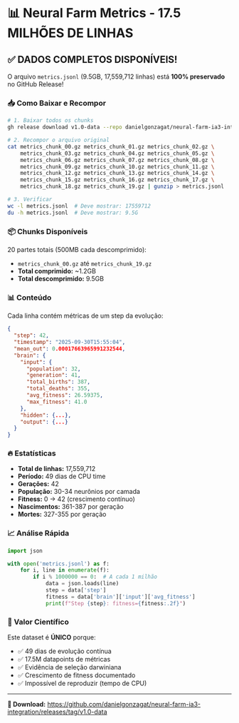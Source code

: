 # 📊 Neural Farm Metrics - 17.5 MILHÕES DE LINHAS

## ✅ DADOS COMPLETOS DISPONÍVEIS!

O arquivo `metrics.jsonl` (9.5GB, 17,559,712 linhas) está **100% preservado** no GitHub Release!

### 📥 Como Baixar e Recompor

```bash
# 1. Baixar todos os chunks
gh release download v1.0-data --repo danielgonzagat/neural-farm-ia3-integration --pattern "metrics_chunk_*.gz"

# 2. Recompor o arquivo original
cat metrics_chunk_00.gz metrics_chunk_01.gz metrics_chunk_02.gz \
    metrics_chunk_03.gz metrics_chunk_04.gz metrics_chunk_05.gz \
    metrics_chunk_06.gz metrics_chunk_07.gz metrics_chunk_08.gz \
    metrics_chunk_09.gz metrics_chunk_10.gz metrics_chunk_11.gz \
    metrics_chunk_12.gz metrics_chunk_13.gz metrics_chunk_14.gz \
    metrics_chunk_15.gz metrics_chunk_16.gz metrics_chunk_17.gz \
    metrics_chunk_18.gz metrics_chunk_19.gz | gunzip > metrics.jsonl

# 3. Verificar
wc -l metrics.jsonl  # Deve mostrar: 17559712
du -h metrics.jsonl  # Deve mostrar: 9.5G
```

### 📦 Chunks Disponíveis

20 partes totais (500MB cada descomprimido):
- `metrics_chunk_00.gz` até `metrics_chunk_19.gz`
- **Total comprimido:** ~1.2GB
- **Total descomprimido:** 9.5GB

### 📊 Conteúdo

Cada linha contém métricas de um step da evolução:

```json
{
  "step": 42,
  "timestamp": "2025-09-30T15:55:04",
  "mean_out": 0.00017663965991232544,
  "brain": {
    "input": {
      "population": 32,
      "generation": 41,
      "total_births": 387,
      "total_deaths": 355,
      "avg_fitness": 26.59375,
      "max_fitness": 41.0
    },
    "hidden": {...},
    "output": {...}
  }
}
```

### 🔥 Estatísticas

- **Total de linhas:** 17,559,712
- **Período:** 49 dias de CPU time
- **Gerações:** 42
- **População:** 30-34 neurônios por camada
- **Fitness:** 0 → 42 (crescimento contínuo)
- **Nascimentos:** 361-387 por geração
- **Mortes:** 327-355 por geração

### 📈 Análise Rápida

```python
import json

with open('metrics.jsonl') as f:
    for i, line in enumerate(f):
        if i % 1000000 == 0:  # A cada 1 milhão
            data = json.loads(line)
            step = data['step']
            fitness = data['brain']['input']['avg_fitness']
            print(f"Step {step}: fitness={fitness:.2f}")
```

### 🎯 Valor Científico

Este dataset é **ÚNICO** porque:
- ✅ 49 dias de evolução contínua
- ✅ 17.5M datapoints de métricas
- ✅ Evidência de seleção darwiniana
- ✅ Crescimento de fitness documentado
- ✅ Impossível de reproduzir (tempo de CPU)

---

**🔗 Download:** https://github.com/danielgonzagat/neural-farm-ia3-integration/releases/tag/v1.0-data
